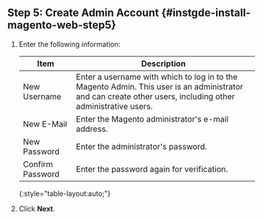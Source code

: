## Step 5: Create Admin Account   {#instgde-install-magento-web-step5}

1.	Enter the following information:

    |Item|Description|
    |--- |--- |
    |New Username|Enter a username with which to log in to the Magento Admin. This user is an administrator and can create other users, including other administrative users.|
    |New E-Mail|Enter the Magento administrator's e-mail address.|
    |New Password|Enter the administrator's password.|
    |Confirm Password|Enter the password again for verification.|
    {:style="table-layout:auto;"}

2.	Click **Next**.
